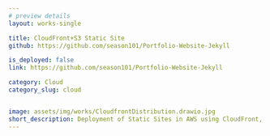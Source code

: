 ```yaml
---
# preview details
layout: works-single

title: CloudFront+S3 Static Site
github: https://github.com/season101/Portfolio-Website-Jekyll

is_deployed: false
link: https://github.com/season101/Portfolio-Website-Jekyll

category: Cloud
category_slug: cloud


image: assets/img/works/CloudfrontDistribution.drawio.jpg
short_description: Deployment of Static Sites in AWS using CloudFront, S3, Route 53 and AWS Certificate Manager.
---
```

